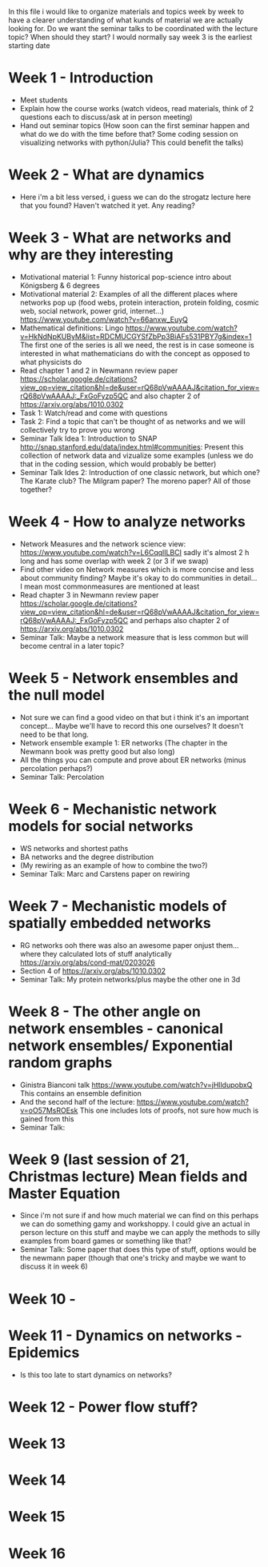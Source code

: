 In this file i would like to organize materials and topics week by week to have a clearer understanding of what kunds of material we are actually looking for.
Do we want the seminar talks to be coordinated with the lecture topic? When should they start? I would normally say week 3 is the earliest starting date

# Week 1 - Introduction
* Meet students
* Explain how the course works (watch videos, read materials, think of 2 questions each to discuss/ask at in person meeting)
* Hand out seminar topics (How soon can the first seminar happen and what do we do with the time before that? Some coding session on visualizing networks with python/Julia? This could benefit the talks)

# Week 2 - What are dynamics
* Here i'm a bit less versed, i guess we can do the strogatz lecture here that you found? Haven't watched it yet. Any reading?

# Week 3 - What are networks and why are they interesting
* Motivational material 1: Funny historical pop-science intro about Königsberg & 6 degrees
* Motivational material 2: Examples of all the different places where networks pop up (food webs, protein interaction, protein folding, cosmic web, social network, power grid, internet...) https://www.youtube.com/watch?v=66anxw_EuyQ
* Mathematical definitions: Lingo https://www.youtube.com/watch?v=HkNdNpKUByM&list=RDCMUCGYSfZbPp3BiAFs531PBY7g&index=1 The first one of the series is all we need, the rest is in case someone is interested in what mathematicians do with the concept as opposed to what physicists do
* Read chapter 1 and 2 in Newmann review paper https://scholar.google.de/citations?view_op=view_citation&hl=de&user=rQ68pVwAAAAJ&citation_for_view=rQ68pVwAAAAJ:_FxGoFyzp5QC and also chapter 2 of https://arxiv.org/abs/1010.0302
* Task 1: Watch/read and come with questions
* Task 2: Find a topic that can't be thought of as networks and we will collectively try to prove you wrong
* Seminar Talk Idea 1: Introduction to SNAP http://snap.stanford.edu/data/index.html#communities: Present this collection of network data and vizualize some examples (unless we do that in the coding session, which would probably be better)
* Seminar Talk Ides 2: Introduction of one classic network, but which one? The Karate club? The Milgram paper? The moreno paper? All of those together?

# Week 4 - How to analyze networks
* Network Measures and the network science view: https://www.youtube.com/watch?v=L6CqqlILBCI sadly it's almost 2 h long and has some overlap with week 2 (or 3 if we swap)
* Find other video on Network measures which is more concise and less about community finding? Maybe it's okay to do communities in detail... I mean most commonmeasures are mentioned at least
* Read chapter 3 in Newmann review paper https://scholar.google.de/citations?view_op=view_citation&hl=de&user=rQ68pVwAAAAJ&citation_for_view=rQ68pVwAAAAJ:_FxGoFyzp5QC and perhaps also chapter 2 of https://arxiv.org/abs/1010.0302
* Seminar Talk: Maybe a network measure that is less common but will become central in a later topic?

# Week 5 - Network ensembles and the null model
* Not sure we can find a good video on that but i think it's an important concept... Maybe we'll have to record this one ourselves? It doesn't need to be that long.
* Network ensemble example 1: ER networks (The chapter in the Newmann book was pretty good but also long)
* All the things you can compute and prove about ER networks (minus percolation perhaps?)
* Seminar Talk: Percolation

# Week 6 - Mechanistic network models for social networks
* WS networks and shortest paths
* BA networks and the degree distribution
* (My rewiring as an example of how to combine the two?)
* Seminar Talk: Marc and Carstens paper on rewiring

# Week 7 - Mechanistic models of spatially embedded networks
* RG networks ooh there was also an awesome paper onjust them... where they calculated lots of stuff analytically https://arxiv.org/abs/cond-mat/0203026
* Section 4 of https://arxiv.org/abs/1010.0302
* Seminar Talk: My protein networks/plus maybe the other one in 3d

# Week 8 - The other angle on network ensembles - canonical network ensembles/ Exponential random graphs
* Ginistra Bianconi talk https://www.youtube.com/watch?v=jHlldupobxQ This contains an ensemble definition
* And the second half of the lecture: https://www.youtube.com/watch?v=oO57MsROEsk This one includes lots of proofs, not sure how much is gained from this
* Seminar Talk:

# Week 9 (last session of 21, Christmas lecture) Mean fields and Master Equation
* Since i'm not sure if and how much material we can find on this perhaps we can do something gamy and workshoppy. I could give an actual in person lecture on this stuff and maybe we can apply the methods to silly examples from board games or something like that?
* Seminar Talk: Some paper that does this type of stuff, options would be the newmann paper (though that one's tricky and maybe we want to discuss it in week 6)

# Week 10 - 

# Week 11 - Dynamics on networks - Epidemics
* Is this too late to start dynamics on networks?

# Week 12 - Power flow stuff?

# Week 13

# Week 14

# Week 15

# Week 16

